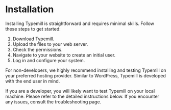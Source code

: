 #  Installation

Installing Typemill is straightforward and requires minimal skills. Follow these steps to get started:

1. Download Typemill.
2. Upload the files to your web server.
3. Check the permissions.
4. Navigate to your website to create an initial user.
5. Log in and configure your system.

For non-developers, we highly recommend installing and testing Typemill on your preferred hosting provider. Similar to WordPress, Typemill is developed with the end user in mind.

If you are a developer, you will likely want to test Typemill on your local machine. Please refer to the detailed instructions below. If you encounter any issues, consult the troubleshooting page.


